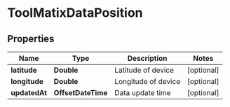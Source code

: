 

# ToolMatixDataPosition


## Properties

| Name | Type | Description | Notes |
|------------ | ------------- | ------------- | -------------|
|**latitude** | **Double** | Latitude of device |  [optional] |
|**longitude** | **Double** | Longitude of device |  [optional] |
|**updatedAt** | **OffsetDateTime** | Data update time |  [optional] |



